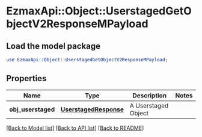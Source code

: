 # EzmaxApi::Object::UserstagedGetObjectV2ResponseMPayload

## Load the model package
```perl
use EzmaxApi::Object::UserstagedGetObjectV2ResponseMPayload;
```

## Properties
Name | Type | Description | Notes
------------ | ------------- | ------------- | -------------
**obj_userstaged** | [**UserstagedResponse**](UserstagedResponse.md) | A Userstaged Object | 

[[Back to Model list]](../README.md#documentation-for-models) [[Back to API list]](../README.md#documentation-for-api-endpoints) [[Back to README]](../README.md)


